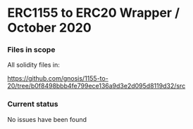 # ERC1155 to ERC20 Wrapper / October 2020

### Files in scope

All solidity files in:

<https://github.com/gnosis/1155-to-20/tree/b0f8498bbb4fe799ece136a9d3e2d095d8119d32/src>

### Current status

No issues have been found